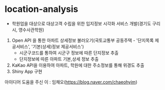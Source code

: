 # location-analysis
- 학원업을 대상으로 대상고객 수립을 위한 입지정보 시각화 서비스 개발(경기도 구리시, 영수사관학원)

1. Open API 을 통한 아파트 상세정보 불러오기(국토교통부 공동주택 - '단지목록 제공서비스', '기본(상세)정보 제공서비스')
   - 시군구코드를 통하여 시군구 정보에 따른 단지정보 추출
   - 단지정보에 따른 아파트 기본,상세 정보 추출
1. KaKao API을 이용하여 아파트, 학원에 대한 주소정보를 통해 위경도 추출
1. Shiny App 구현 

아이디어 도움을 주신 이 : 임채오(https://blog.naver.com/chaeohyim)
